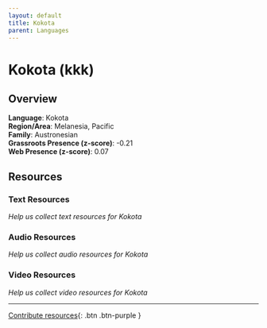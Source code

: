 ```yaml
---
layout: default
title: Kokota
parent: Languages
---
```


# Kokota (kkk)

## Overview

**Language**: Kokota  
**Region/Area**: Melanesia, Pacific  
**Family**: Austronesian  
**Grassroots Presence (z-score)**: -0.21  
**Web Presence (z-score)**: 0.07  

## Resources

### Text Resources
*Help us collect text resources for Kokota*

### Audio Resources
*Help us collect audio resources for Kokota*

### Video Resources
*Help us collect video resources for Kokota*

---

[Contribute resources](https://forms.office.com/e/1SfLJx3u1r){: .btn .btn-purple }
